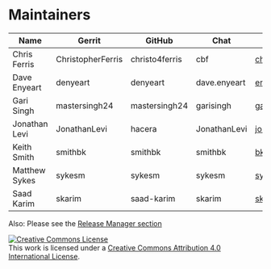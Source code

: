 Maintainers
===========

| Name                      | Gerrit              | GitHub           | Chat           | email                               |
|---------------------------|---------------------|------------------|----------------|-------------------------------------|
| Chris Ferris              | ChristopherFerris   | christo4ferris   | cbf            | chris.ferris@gmail.com              |
| Dave Enyeart              | denyeart            | denyeart         | dave.enyeart   | enyeart@us.ibm.com                  |
| Gari Singh                | mastersingh24       | mastersingh24    | garisingh      | gari.r.singh@gmail.com              |
| Jonathan Levi             | JonathanLevi        | hacera           | JonathanLevi   | jonathan@hacera.com                 |
| Keith Smith               | smithbk             | smithbk          | smithbk        | bksmith@us.ibm.com                  |
| Matthew Sykes             | sykesm              | sykesm           | sykesm         | sykesmat@us.ibm.com                 |
| Saad Karim                | skarim              | saad-karim       | skarim         | skarim@us.ibm.com                   |

Also: Please see the [Release Manager section](https://github.com/hyperledger/fabric/blob/master/docs/source/MAINTAINERS.rst)

<a rel="license" href="http://creativecommons.org/licenses/by/4.0/"><img alt="Creative Commons License" style="border-width:0" src="https://i.creativecommons.org/l/by/4.0/88x31.png" /></a><br />This work is licensed under a <a rel="license" href="http://creativecommons.org/licenses/by/4.0/">Creative Commons Attribution 4.0 International License</a>.
